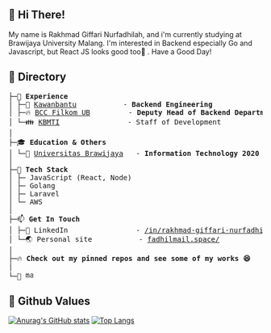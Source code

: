 ## 👋 Hi There!

My name is Rakhmad Giffari Nurfadhilah, and i'm currently studying at Brawijaya University Malang. I'm interested in Backend especially Go and Javascript, but React JS looks good too👀 .
Have a Good Day!

## 📂 Directory
<pre>
├─💼 <b>Experience</b>
│ ├─💟 <a href="https://www.kawanbantu.com/">Kawanbantu</a>           - <b>Backend Engineering</b>
│ ├─🔥 <a href="https://bccfilkom.net/">BCC Filkom UB</a>         - <b>Deputy Head of Backend Department</b>
│ └─👪 <a href="https://kbmti.filkom.ub.ac.id">KBMTI</a>                - Staff of Development
│
├─🎓 <b>Education & Others</b>
│ └─🏫 <a href="https://ub.ac.id">Universitas Brawijaya</a>   - <b>Information Technology 2020</b>
│
├─🌟 <b>Tech Stack</b>
│ ├─ JavaScript (React, Node)
│ ├─ Golang
│ ├─ Laravel
│ └─ AWS
│
├─📫 <b>Get In Touch</b>
│ ├─🛄 LinkedIn                - <a href="https://www.linkedin.com/in/rakhmad-giffari-nurfadhilah/">/in/rakhmad-giffari-nurfadhilah</a>
│ └─🌏 Personal site           - <a href="https://fadhilmail.space/">fadhilmail.space/</a>
│ 
├─🔥 <b>Check out my pinned repos and see some of my works 😆</b>
│ 
└─👀 <img height="15px" src="https://komarev.com/ghpvc/?username=kobulwidodo" alt="masnormen">
</pre>

## 🌱 Github Values

[![Anurag's GitHub stats](https://github-readme-stats.vercel.app/api?username=kobulwidodo&theme=radical&line_height=40)](https://github.com/anuraghazra/github-readme-stats)
[![Top Langs](https://github-readme-stats.vercel.app/api/top-langs/?username=kobulwidodo&theme=radical&line_height=20)](https://github.com/anuraghazra/github-readme-stats)

<!--
**kobulwidodo/kobulwidodo** is a ✨ _special_ ✨ repository because its `README.md` (this file) appears on your GitHub profile.

Here are some ideas to get you started:

- 🔭 I’m currently working on ...
- 🌱 I’m currently learning ...
- 👯 I’m looking to collaborate on ...
- 🤔 I’m looking for help with ...
- 💬 Ask me about ...
- 📫 How to reach me: ...
- 😄 Pronouns: ...
- ⚡ Fun fact: ...
-->

